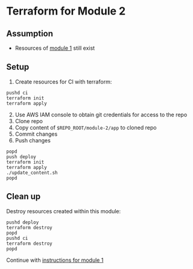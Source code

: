 # Terraform for Module 2

## Assumption

- Resources of [module 1](../module-1/terraform/README.md#setup) still exist

## Setup

1) Create resources for CI with terraform:

```
pushd ci
terraform init
terraform apply
```

2) Use AWS IAM console to obtain git credentials for access to the repo
3) Clone repo
4) Copy content of `$REPO_ROOT/module-2/app` to cloned repo
5) Commit changes
6) Push changes

```
popd
push deploy
terraform init
terraform apply
./update_content.sh
popd
```

## Clean up

Destroy resources created within this module:

```
pushd deploy
terraform destroy
popd
pushd ci
terraform destroy
popd
```

Continue with [instructions for module 1](../module-1/terraform/README.md#clean_up)
